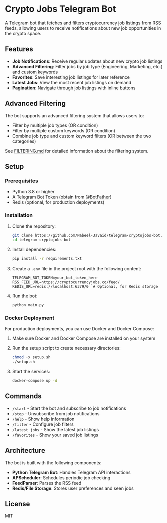# Crypto Jobs Telegram Bot

A Telegram bot that fetches and filters cryptocurrency job listings from RSS feeds, allowing users to receive notifications about new job opportunities in the crypto space.

## Features

- **Job Notifications**: Receive regular updates about new crypto job listings
- **Advanced Filtering**: Filter jobs by job type (Engineering, Marketing, etc.) and custom keywords
- **Favorites**: Save interesting job listings for later reference
- **Latest Jobs**: View the most recent job listings on demand
- **Pagination**: Navigate through job listings with inline buttons

## Advanced Filtering

The bot supports an advanced filtering system that allows users to:

- Filter by multiple job types (OR condition)
- Filter by multiple custom keywords (OR condition)
- Combine job type and custom keyword filters (OR between the two categories)

See [FILTERING.md](FILTERING.md) for detailed information about the filtering system.

## Setup

### Prerequisites

- Python 3.8 or higher
- A Telegram Bot Token (obtain from [@BotFather](https://t.me/BotFather))
- Redis (optional, for production deployments)

### Installation

1. Clone the repository:
   ```bash
   git clone https://github.com/Nabeel-Javaid/telegram-cryptojobs-bot.git
   cd telegram-cryptojobs-bot
   ```

2. Install dependencies:
   ```bash
   pip install -r requirements.txt
   ```

3. Create a `.env` file in the project root with the following content:
   ```
   TELEGRAM_BOT_TOKEN=your_bot_token_here
   RSS_FEED_URL=https://cryptocurrencyjobs.co/feed/
   REDIS_URL=redis://localhost:6379/0  # Optional, for Redis storage
   ```

4. Run the bot:
   ```bash
   python main.py
   ```

### Docker Deployment

For production deployments, you can use Docker and Docker Compose:

1. Make sure Docker and Docker Compose are installed on your system

2. Run the setup script to create necessary directories:
   ```bash
   chmod +x setup.sh
   ./setup.sh
   ```

3. Start the services:
   ```bash
   docker-compose up -d
   ```

## Commands

- `/start` - Start the bot and subscribe to job notifications
- `/stop` - Unsubscribe from job notifications
- `/help` - Show help information
- `/filter` - Configure job filters
- `/latest_jobs` - Show the latest job listings
- `/favorites` - Show your saved job listings

## Architecture

The bot is built with the following components:

- **Python Telegram Bot**: Handles Telegram API interactions
- **APScheduler**: Schedules periodic job checking
- **FeedParser**: Parses the RSS feed
- **Redis/File Storage**: Stores user preferences and seen jobs

## License

MIT
